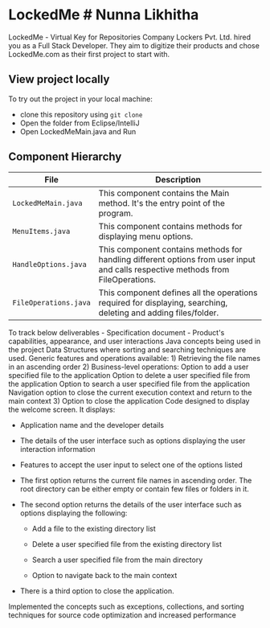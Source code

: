 # LockedMe # Nunna Likhitha
LockedMe - Virtual Key for Repositories
Company Lockers Pvt. Ltd. hired you as a Full Stack Developer. They aim to digitize their products and chose LockedMe.com as their first project to start with.  
## View project locally
To try out the project in your local machine:
* clone this repository using `git clone `
* Open the folder from Eclipse/IntelliJ 
* Open LockedMeMain.java and Run
## Component Hierarchy
| File    |  Description           |
|-----------------|-------------------         |
| `LockedMeMain.java` | This component contains the Main method. It's the entry point of the program. |
| `MenuItems.java` | This component contains methods for displaying menu options. |
| `HandleOptions.java` | This component contains methods for handling different options from user input and calls respective methods from FileOperations. |
| `FileOperations.java` | This component defines all the operations required for displaying, searching, deleting and adding files/folder.|
To track below deliverables - 
    Specification document - Product's capabilities, appearance, and user interactions
    Java concepts being used in the project 
    Data Structures where sorting and searching techniques are used. 
    Generic features and operations available: 
      1)  Retrieving the file names in an ascending order
      2)  Business-level operations:
            Option to add a user specified file to the application
            Option to delete a user specified file from the application
            Option to search a user specified file from the application
            Navigation option to close the current execution context and return to the main context
      3)  Option to close the application
Code designed to display the welcome screen. It displays:
* Application name and the developer details 
* The details of the user interface such as options displaying the user interaction information 
* Features to accept the user input to select one of the options listed 
* The first option returns the current file names in ascending order. The root directory can be either empty or contain few files or folders in it.

* The second option returns the details of the user interface such as options displaying the following:

    * Add a file to the existing directory list

    * Delete a user specified file from the existing directory list

    * Search a user specified file from the main directory

    * Option to navigate back to the main context

* There is a third option to close the application.

Implemented the concepts such as exceptions, collections, and sorting techniques for source code optimization and increased performance 